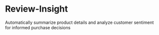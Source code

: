 # Review-Insight
Automatically summarize product details and analyze customer sentiment for informed purchase decisions
